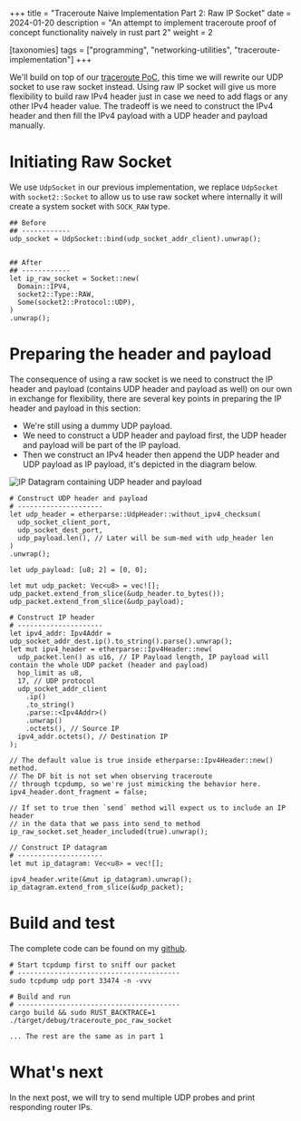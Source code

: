+++
title = "Traceroute Naive Implementation Part 2: Raw IP Socket"
date = 2024-01-20
description = "An attempt to implement traceroute proof of concept functionality naively in rust part 2"
weight = 2

[taxonomies]
tags = ["programming", "networking-utilities", "traceroute-implementation"]
+++


We'll build on top of our [traceroute PoC](/posts/programming/traceroute-naive-implementation-part-1-proof-of-concept/),
this time we will rewrite our UDP socket to use raw socket instead. Using raw IP socket will give us
more flexibility to build raw IPv4 header just in case we need to add flags or any other
IPv4 header value. The tradeoff is we need to construct the IPv4 header and then fill the IPv4 payload with a UDP header and payload manually.

# Initiating Raw Socket
We use `UdpSocket` in our previous implementation, we replace `UdpSocket` with `socket2::Socket` to
allow us to use raw socket where internally it will create a system socket with `SOCK_RAW` type.

```
## Before
## ------------
udp_socket = UdpSocket::bind(udp_socket_addr_client).unwrap();


## After
## ------------
let ip_raw_socket = Socket::new(
  Domain::IPV4,
  socket2::Type::RAW,
  Some(socket2::Protocol::UDP),
)
.unwrap();
```


# Preparing the header and payload
The consequence of using a raw socket is we need to construct the IP header and payload (contains UDP header and payload as well) on our own in exchange for flexibility,
there are several key points in preparing the IP header and payload in this section:
* We're still using a dummy UDP payload.
* We need to construct a UDP header and payload first, the UDP header and payload will be part of the IP payload.
* Then we construct an IPv4 header then append the UDP header and UDP payload as IP payload, it's depicted in the diagram below.

<div class="image-container">
    <img
      src="{{ asset_path(path="/assets/images/traceroute-implementation/ip-datagram.jpg") }}"
      alt="IP Datagram containing UDP header and payload"
    />
</div>



```
# Construct UDP header and payload
# ---------------------
let udp_header = etherparse::UdpHeader::without_ipv4_checksum(
  udp_socket_client_port,
  udp_socket_dest_port,
  udp_payload.len(), // Later will be sum-med with udp_header len
)
.unwrap();

let udp_payload: [u8; 2] = [0, 0];

let mut udp_packet: Vec<u8> = vec![];
udp_packet.extend_from_slice(&udp_header.to_bytes());
udp_packet.extend_from_slice(&udp_payload);

# Construct IP header
# ---------------------
let ipv4_addr: Ipv4Addr = udp_socket_addr_dest.ip().to_string().parse().unwrap();
let mut ipv4_header = etherparse::Ipv4Header::new(
  udp_packet.len() as u16, // IP Payload length, IP payload will contain the whole UDP packet (header and payload)
  hop_limit as u8,
  17, // UDP protocol
  udp_socket_addr_client
    .ip()
    .to_string()
    .parse::<Ipv4Addr>()
    .unwrap()
    .octets(), // Source IP
  ipv4_addr.octets(), // Destination IP
);

// The default value is true inside etherparse::Ipv4Header::new() method.
// The DF bit is not set when observing traceroute
// through tcpdump, so we're just mimicking the behavior here.
ipv4_header.dont_fragment = false;

// If set to true then `send` method will expect us to include an IP header
// in the data that we pass into send_to method
ip_raw_socket.set_header_included(true).unwrap();

// Construct IP datagram
# ---------------------
let mut ip_datagram: Vec<u8> = vec![];

ipv4_header.write(&mut ip_datagram).unwrap();
ip_datagram.extend_from_slice(&udp_packet);
```
# Build and test
The complete code can be found on my [github](https://github.com/sendyhalim/network-utilities/blob/traceroute-part-2-raw-socket/src/bin/traceroute_poc_raw_socket.rs).

```
# Start tcpdump first to sniff our packet
# ----------------------------------------
sudo tcpdump udp port 33474 -n -vvv

# Build and run
# ----------------------------------------
cargo build && sudo RUST_BACKTRACE=1 ./target/debug/traceroute_poc_raw_socket

... The rest are the same as in part 1
```

# What's next
In the next post, we will try to send multiple UDP probes and print responding router IPs.
